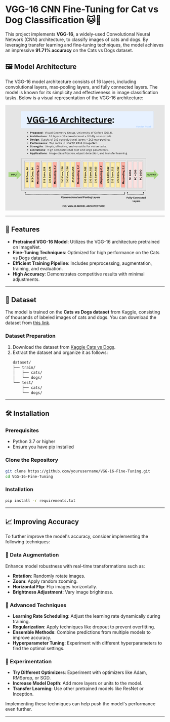 # VGG-16 CNN Fine-Tuning for Cat vs Dog Classification 🐱🐶  

This project implements **VGG-16**, a widely-used Convolutional Neural Network (CNN) architecture, to classify images of cats and dogs. By leveraging transfer learning and fine-tuning techniques, the model achieves an impressive **91.71% accuracy** on the Cats vs Dogs dataset.  

## 🖼️ Model Architecture  
The VGG-16 model architecture consists of 16 layers, including convolutional layers, max-pooling layers, and fully connected layers. The model is known for its simplicity and effectiveness in image classification tasks. Below is a visual representation of the VGG-16 architecture:

![CNN Architecture](CNN.png)

---

## 🚀 Features  
- **Pretrained VGG-16 Model**: Utilizes the VGG-16 architecture pretrained on ImageNet.  
- **Fine-Tuning Techniques**: Optimized for high performance on the Cats vs Dogs dataset.  
- **Efficient Training Pipeline**: Includes preprocessing, augmentation, training, and evaluation.  
- **High Accuracy**: Demonstrates competitive results with minimal adjustments.  

---

## 📂 Dataset  
The model is trained on the **Cats vs Dogs dataset** from Kaggle, consisting of thousands of labeled images of cats and dogs. You can download the dataset from [this link](https://www.kaggle.com/datasets/salader/dogs-vs-cats).  

### Dataset Preparation  
1. Download the dataset from [Kaggle Cats vs Dogs](https://www.kaggle.com/c/dogs-vs-cats/data).  
2. Extract the dataset and organize it as follows:  
   ```plaintext
   dataset/
   ├── train/
   │   ├── cats/
   │   └── dogs/
   └── test/
       ├── cats/
       └── dogs/
---


## 🛠️ Installation

### Prerequisites
- Python 3.7 or higher
- Ensure you have pip installed

### Clone the Repository
```bash
git clone https://github.com/yourusername/VGG-16-Fine-Tuning.git
cd VGG-16-Fine-Tuning
```

### Installation
```bash
pip install -r requirements.txt
```

---

## 📈 Improving Accuracy


To further improve the model's accuracy, consider implementing the following techniques:

### 🔄 Data Augmentation
Enhance model robustness with real-time transformations such as:
- **Rotation**: Randomly rotate images.
- **Zoom**: Apply random zooming.
- **Horizontal Flip**: Flip images horizontally.
- **Brightness Adjustment**: Vary image brightness.

### 🧠 Advanced Techniques
- **Learning Rate Scheduling**: Adjust the learning rate dynamically during training.
- **Regularization**: Apply techniques like dropout to prevent overfitting.
- **Ensemble Methods**: Combine predictions from multiple models to improve accuracy.
- **Hyperparameter Tuning**: Experiment with different hyperparameters to find the optimal settings.

### 🧪 Experimentation
- **Try Different Optimizers**: Experiment with optimizers like Adam, RMSprop, or SGD.
- **Increase Model Depth**: Add more layers or units to the model.
- **Transfer Learning**: Use other pretrained models like ResNet or Inception.

Implementing these techniques can help push the model's performance even further.

---
